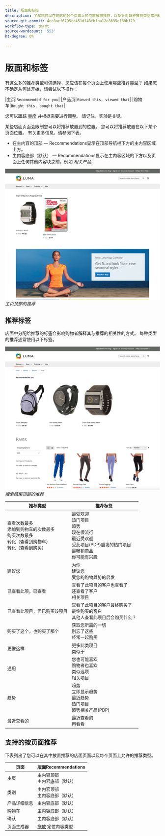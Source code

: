 ```yaml
---
title: 版面和标签
description: 了解您可以在网站的各个页面上的位置放置推荐，以及针对每种推荐类型常用标签的建议。
source-git-commit: 4ec8acf6795cd451df48fbfba12e8635c180bf79
workflow-type: tm+mt
source-wordcount: '553'
ht-degree: 0%

---
```


# 版面和标签

有这么多的推荐类型可供选择，您应该在每个页面上使用哪些推荐类型？ 如果您不确定从何处开始，请尝试以下操作：

|主页|`Recommended for you`| |产品页|`Viewed this, viewed that`| |购物车|`Bought this, bought that`|

您可以跟踪 [量度](workspace.md) 并根据需要进行调整。 请记住，实验是关键。

某些店面页面会限制您可以将推荐放置到的位置。 您可以将推荐放置在以下某个页面位置。 有关更多信息，请参阅下表。

- 在主内容的顶部 — Recommendations显示在顶部导航栏下方的主内容区域上方。
- 主内容底部（默认） — Recommendations显示在主内容区域的下方以及页面上任何其他内容块之前，例如 _相关产品_.

![推荐投放](assets/storefront-home-page-top.png)
_主页顶部的推荐_

## 推荐标签

店面中分配给推荐的标签会影响购物者解释其与推荐的相关性的方式。 每种类型的推荐通常使用以下标签。

![推荐投放](assets/storefront-search-results-top.png)
_搜索结果顶部的推荐_

| 推荐类型 | 推荐标签 |
|---|---|
| 查看次数最多<br> 添加到购物车的次数最多<br>购买次数最多<br>转化（查看到购物车）<br>转化（查看到购买） | 最受欢迎<br>热门项目<br>趋势<br>现在很流行<br>最近受欢迎<br>受此项目(PDP)启发的热门项目<br>最畅销商品<br>你可能有兴趣 |
| 建议您 | 为你<br>建议您<br>受您的购物趋势的启发 |
| 已查看此项，已查看 | 查看了此项目的客户也查看了<br>还查看了客户<br>相关项目 |
| 已查看此项目，但已购买该项目 | 查看了此项目的客户最终购买了<br>最终购买的客户<br>其他人查看此项目后会购买什么？ |
| 购买了这个，也购买了那个 | 获取您所需的一切<br>别忘了这些<br>经常一起购买 |
| 更像这样 | 更多此类项目<br>类似于 |
| 通用 | 您也可能喜欢<br>购物者也喜欢<br>类似选项<br>相关项目 |
| 趋势 | 趋势<br>立即显示趋势<br>最近趋势<br>热门项目<br>趋势相关产品(PDP) |
| 最近查看的 | 最近查看的<br>再看看 |

## 支持的按页面推荐

下表列出了您可以在其中放置推荐的店面页面以及每个页面上允许的推荐类型。

| 页面 | 版面Recommendations |
|---|---|
| 主页 | 主内容顶部<br>主内容底部（默认） | 查看次数最多<br>购买次数最多<br>添加到购物车的次数最多<br>建议您<br>趋势 |
| 类别 | 主内容顶部<br>主内容底部（默认） | 查看次数最多<br>购买次数最多<br>添加到购物车的次数最多<br>建议您<br>趋势 |
| 产品详细信息 | 主内容底部（默认） | 查看次数最多<br>购买次数最多<br>添加到购物车的次数最多<br>已查看此内容，已查看<br>已查看此内容，但已购买<br>买了这个，买了那个<br>更像这样<br>趋势<br>视觉相似度 |
| 购物车 | 主内容底部（默认） | 查看次数最多<br>购买次数最多<br>添加到购物车的次数最多<br>已查看此内容，已查看<br>已查看此内容，但已购买<br>买了这个，买了那个<br>更像这样<br>趋势 |
| 确认 | 主内容底部（默认） | 查看次数最多<br>购买次数最多<br>添加到购物车的次数最多<br>已查看此内容，已查看<br>已查看此内容，但已购买<br>买了这个，买了那个<br>更像这样<br>趋势 |
| 页面生成器 | [拖放](https://docs.magento.com/user-guide/cms/page-builder-add-recommendations.html#add-an-existing-recommendation-unit) 定位内容类型 | 查看次数最多<br>购买次数最多<br>添加到购物车的次数最多<br>建议您<br>趋势 |
